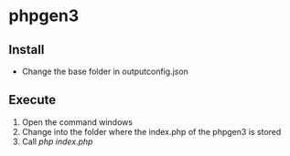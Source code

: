 # phpgen3
## Install
* Change the base folder in outputconfig.json

##  Execute
1. Open the command windows
2. Change into the folder where the index.php of the phpgen3 is stored
3. Call *php index.php*
